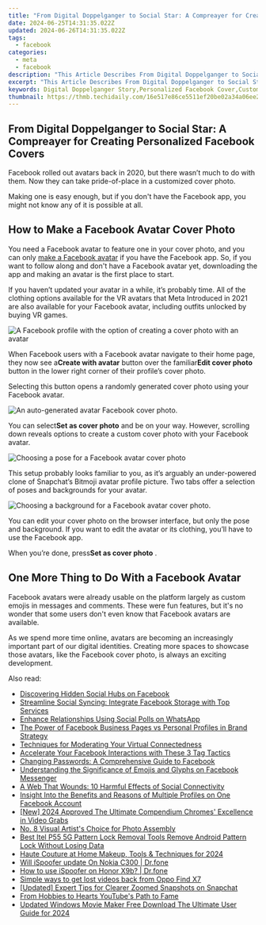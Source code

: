 ```yaml
---
title: "From Digital Doppelganger to Social Star: A Compreayer for Creating Personalized Facebook Covers"
date: 2024-06-25T14:31:35.022Z
updated: 2024-06-26T14:31:35.022Z
tags:
  - facebook
categories:
  - meta
  - facebook
description: "This Article Describes From Digital Doppelganger to Social Star: A Compreayer for Creating Personalized Facebook Covers"
excerpt: "This Article Describes From Digital Doppelganger to Social Star: A Compreayer for Creating Personalized Facebook Covers"
keywords: Digital Doppelganger Story,Personalized Facebook Cover,Customized FB Covers,Social Media Fame,FB Profile Transformation,Personal Branding on Facebook,Engaging Fb Covers Design
thumbnail: https://thmb.techidaily.com/16e517e86ce5511ef20be02a34a06ee211f62f0d8653c2cec4d55484854e4b69.jpg
---
```


## From Digital Doppelganger to Social Star: A Compreayer for Creating Personalized Facebook Covers

 Facebook rolled out avatars back in 2020, but there wasn’t much to do with them. Now they can take pride-of-place in a customized cover photo.

 Making one is easy enough, but if you don't have the Facebook app, you might not know any of it is possible at all.

## How to Make a Facebook Avatar Cover Photo

 You need a Facebook avatar to feature one in your cover photo, and you can only [make a Facebook avatar](http://www.makeuseof.com/tag/make-facebook-avatar/) if you have the Facebook app. So, if you want to follow along and don't have a Facebook avatar yet, downloading the app and making an avatar is the first place to start.

 If you haven’t updated your avatar in a while, it’s probably time. All of the clothing options available for the VR avatars that Meta Introduced in 2021 are also available for your Facebook avatar, including outfits unlocked by buying VR games.

![A Facebook profile with the option of creating a cover photo with an avatar](https://static1.makeuseofimages.com/wordpress/wp-content/uploads/2023/08/facebook-meta-profile.jpg)

 When Facebook users with a Facebook avatar navigate to their home page, they now see a**Create with avatar** button over the familiar**Edit cover photo** button in the lower right corner of their profile’s cover photo.

 Selecting this button opens a randomly generated cover photo using your Facebook avatar.

![An auto-generated avatar Facebook cover photo.](https://static1.makeuseofimages.com/wordpress/wp-content/uploads/2023/08/facebook-meta-sample-cover-photo.jpg)

 You can select**Set as cover photo** and be on your way. However, scrolling down reveals options to create a custom cover photo with your Facebook avatar.

![Choosing a pose for a Facebook avatar cover photo](https://static1.makeuseofimages.com/wordpress/wp-content/uploads/2023/08/facebook-edit-meta-banner1.jpg)

 This setup probably looks familiar to you, as it’s arguably an under-powered clone of Snapchat’s Bitmoji avatar profile picture. Two tabs offer a selection of poses and backgrounds for your avatar.

![Choosing a background for a Facebook avatar cover photo.](https://static1.makeuseofimages.com/wordpress/wp-content/uploads/2023/08/facebook-edit-meta-banner2.jpg)

 You can edit your cover photo on the browser interface, but only the pose and background. If you want to edit the avatar or its clothing, you’ll have to use the Facebook app.

 When you’re done, press**Set as cover photo** .

## One More Thing to Do With a Facebook Avatar

 Facebook avatars were already usable on the platform largely as custom emojis in messages and comments. These were fun features, but it's no wonder that some users don't even know that Facebook avatars are available.

 As we spend more time online, avatars are becoming an increasingly important part of our digital identities. Creating more spaces to showcase those avatars, like the Facebook cover photo, is always an exciting development.


<ins class="adsbygoogle"
     style="display:block"
     data-ad-format="autorelaxed"
     data-ad-client="ca-pub-7571918770474297"
     data-ad-slot="1223367746"></ins>



<ins class="adsbygoogle"
     style="display:block"
     data-ad-client="ca-pub-7571918770474297"
     data-ad-slot="8358498916"
     data-ad-format="auto"
     data-full-width-responsive="true"></ins>

<span class="atpl-alsoreadstyle">Also read:</span>
<div><ul>
<li><a href="https://facebook.techidaily.com/discovering-hidden-social-hubs-on-facebook/"><u>Discovering Hidden Social Hubs on Facebook</u></a></li>
<li><a href="https://facebook.techidaily.com/1719149444954-streamline-social-syncing-integrate-facebook-storage-with-top-services/"><u>Streamline Social Syncing: Integrate Facebook Storage with Top Services</u></a></li>
<li><a href="https://facebook.techidaily.com/enhance-relationships-using-social-polls-on-whatsapp/"><u>Enhance Relationships Using Social Polls on WhatsApp</u></a></li>
<li><a href="https://facebook.techidaily.com/the-power-of-facebook-business-pages-vs-personal-profiles-in-brand-strategy/"><u>The Power of Facebook Business Pages vs Personal Profiles in Brand Strategy</u></a></li>
<li><a href="https://facebook.techidaily.com/techniques-for-moderating-your-virtual-connectedness/"><u>Techniques for Moderating Your Virtual Connectedness</u></a></li>
<li><a href="https://facebook.techidaily.com/accelerate-your-facebook-interactions-with-these-3-tag-tactics/"><u>Accelerate Your Facebook Interactions with These 3 Tag Tactics</u></a></li>
<li><a href="https://facebook.techidaily.com/changing-passwords-a-comprehensive-guide-to-facebook/"><u>Changing Passwords: A Comprehensive Guide to Facebook</u></a></li>
<li><a href="https://facebook.techidaily.com/understanding-the-significance-of-emojis-and-glyphs-on-facebook-messenger/"><u>Understanding the Significance of Emojis and Glyphs on Facebook Messenger</u></a></li>
<li><a href="https://facebook.techidaily.com/a-web-that-wounds-10-harmful-effects-of-social-connectivity/"><u>A Web That Wounds: 10 Harmful Effects of Social Connectivity</u></a></li>
<li><a href="https://facebook.techidaily.com/insight-into-the-benefits-and-reasons-of-multiple-profiles-on-one-facebook-account/"><u>Insight Into the Benefits and Reasons of Multiple Profiles on One Facebook Account</u></a></li>
<li><a href="https://facebook-clips.techidaily.com/new-2024-approved-the-ultimate-compendium-chromes-excellence-in-video-grabs/"><u>[New] 2024 Approved  The Ultimate Compendium  Chromes' Excellence in Video Grabs</u></a></li>
<li><a href="https://vp-tips.techidaily.com/no-8-visual-artists-choice-for-photo-assembly/"><u>No. 8 Visual Artist's Choice for Photo Assembly</u></a></li>
<li><a href="https://unlock-android.techidaily.com/best-itel-p55-5g-pattern-lock-removal-tools-remove-android-pattern-lock-without-losing-data-by-drfone-android/"><u>Best Itel P55 5G Pattern Lock Removal Tools Remove Android Pattern Lock Without Losing Data</u></a></li>
<li><a href="https://youtube-help.techidaily.com/haute-couture-at-home-makeup-tools-and-techniques-for-2024/"><u>Haute Couture at Home  Makeup, Tools & Techniques for 2024</u></a></li>
<li><a href="https://fake-location.techidaily.com/will-ispoofer-update-on-nokia-c300-drfone-by-drfone-virtual-android/"><u>Will iSpoofer update On Nokia C300 | Dr.fone</u></a></li>
<li><a href="https://pokemon-go-android.techidaily.com/how-to-use-ispoofer-on-honor-x9b-drfone-by-drfone-virtual-android/"><u>How to use iSpoofer on Honor X9b? | Dr.fone</u></a></li>
<li><a href="https://techidaily.com/simple-ways-to-get-lost-videos-back-from-oppo-find-x7-by-fonelab-android-recover-video/"><u>Simple ways to get lost videos back from Oppo Find X7</u></a></li>
<li><a href="https://some-knowledge.techidaily.com/updated-expert-tips-for-clearer-zoomed-snapshots-on-snapchat/"><u>[Updated] Expert Tips for Clearer Zoomed Snapshots on Snapchat</u></a></li>
<li><a href="https://youtube-video-recordings.techidaily.com/from-hobbies-to-hearts-youtubes-path-to-fame/"><u>From Hobbies to Hearts  YouTube's Path to Fame</u></a></li>
<li><a href="https://video-content-creator.techidaily.com/updated-windows-movie-maker-free-download-the-ultimate-user-guide-for-2024/"><u>Updated Windows Movie Maker Free Download The Ultimate User Guide for 2024</u></a></li>
</ul></div>

